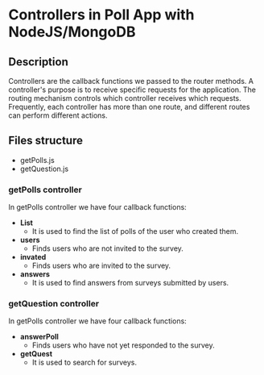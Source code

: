 # Controllers in Poll App with NodeJS/MongoDB

## Description

Controllers are the callback functions we passed to the router methods.
A controller's purpose is to receive specific requests for the application. The routing mechanism controls which controller receives which requests. Frequently, each controller has more than one route, and different routes can perform different actions.

## Files structure

- getPolls.js
- getQuestion.js

### getPolls controller

In getPolls controller we have four callback functions: 

- **List** 
    * It is used to find the list of polls of the user who created them.
- **users**
    * Finds users who are not invited to the survey.
- **invated**
    * Finds users who are invited to the survey.
- **answers**  
    * It is used to find answers from surveys submitted by users.

### getQuestion controller

In getPolls controller we have four callback functions: 

- **answerPoll**
    * Finds users who have not yet responded to the survey.
- **getQuest**
    * It is used to search for surveys.


